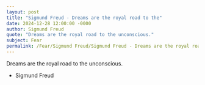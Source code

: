 ```yaml
---
layout: post
title: "Sigmund Freud - Dreams are the royal road to the"
date: 2024-12-28 12:00:00 -0000
author: Sigmund Freud
quote: "Dreams are the royal road to the unconscious."
subject: Fear
permalink: /Fear/Sigmund Freud/Sigmund Freud - Dreams are the royal road to the
---
```


Dreams are the royal road to the unconscious.

- Sigmund Freud
